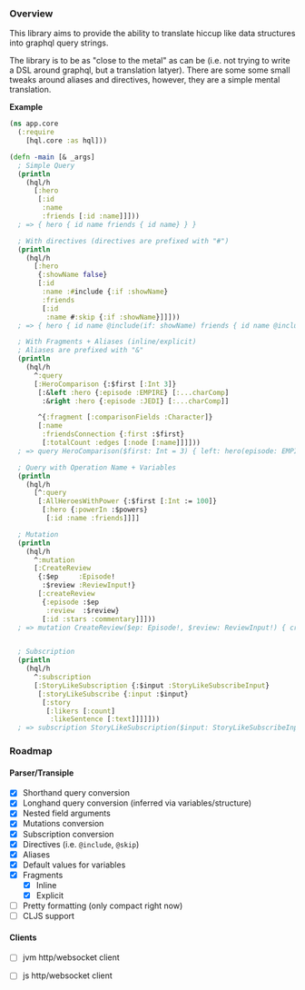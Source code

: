 ### Overview

This library aims to provide the ability to translate hiccup like data structures
into graphql query strings.

The library is to be as "close to the metal" as can be
(i.e. not trying to write a DSL around graphql, but a translation latyer).
There are some some small tweaks
around aliases and directives, however, they are a simple mental translation.


**Example**
```clojure
(ns app.core
  (:require
    [hql.core :as hql]))

(defn -main [& _args]
  ; Simple Query
  (println
    (hql/h
      [:hero
       [:id
        :name
        :friends [:id :name]]]))
  ; => { hero { id name friends { id name} } }

  ; With directives (directives are prefixed with "#")
  (println
    (hql/h
      [:hero
       {:showName false}
       [:id
        :name :#include {:if :showName}
        :friends
        [:id
         :name #:skip {:if :showName}]]]))
  ; => { hero { id name @include(if: showName) friends { id name @include(if: showName) } } }

  ; With Fragments + Aliases (inline/explicit)
  ; Aliases are prefixed with "&"
  (println
    (hql/h
      ^:query
      [:HeroComparison {:$first [:Int 3]}
       [:&left :hero {:episode :EMPIRE} [:...charComp]
        :&right :hero {:episode :JEDI} [:...charComp]]

       ^{:fragment [:comparisonFields :Character]}
       [:name
        :friendsConnection {:first :$first}
        [:totalCount :edges [:node [:name]]]]))
  ; => query HeroComparison($first: Int = 3) { left: hero(episode: EMPIRE) { ...charComp } right: hero(episode: JEDI) { ...charComp } } fragment comparisonFields on Character { name friendsConnection(first: $first) { totalCount edges { node { name } } } }

  ; Query with Operation Name + Variables
  (println
    (hql/h
      [^:query
       [:AllHeroesWithPower {:$first [:Int := 100]}
        [:hero {:powerIn :$powers}
         [:id :name :friends]]]]

  ; Mutation
  (println
    (hql/h
      ^:mutation
      [:CreateReview
       {:$ep     :Episode!
        :$review :ReviewInput!}
       [:createReview
        {:episode :$ep
         :review  :$review}
        [:id :stars :commentary]]]))
  ; => mutation CreateReview($ep: Episode!, $review: ReviewInput!) { createReview(episode: $ep, review: $review) {id stars commentary } }


  ; Subscription
  (println
    (hql/h
      ^:subscription
      [:StoryLikeSubscription {:$input :StoryLikeSubscribeInput}
       [:storyLikeSubscribe {:input :$input}
        [:story
         [:likers [:count]
          :likeSentence [:text]]]]]))
  ; => subscription StoryLikeSubscription($input: StoryLikeSubscribeInput) { storyLikeSubscribe(input: $input) { story { likers { count } likeSentence { text } } } }
```

### Roadmap

#### Parser/Transiple
- [x] Shorthand query conversion
- [x] Longhand query conversion (inferred via variables/structure)
- [x] Nested field arguments
- [x] Mutations conversion
- [x] Subscription conversion
- [x] Directives (i.e. `@include`, `@skip`)
- [x] Aliases
- [x] Default values for variables
- [x] Fragments
  - [x] Inline
  - [x] Explicit
- [ ] Pretty formatting (only compact right now)
- [ ] CLJS support

#### Clients
- [ ] jvm http/websocket client
- [ ] js http/websocket client

